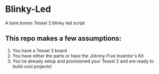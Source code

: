 # Blinky-Led
A bare bones Tessel 2 blinky led script

## This repo makes a few assumptions:
1. You have a Tessel 2 board
2. You have either the parts or have the Johnny-Five Inventor's Kit
3. You've already setup and provisioned your Tessel 2 and are ready to build cool projects!
